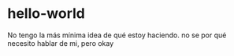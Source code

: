 # hello-world
No tengo la más mínima idea de qué estoy haciendo.
no se por qué necesito hablar de mi, pero okay
